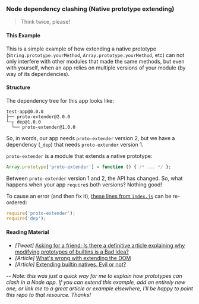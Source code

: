 ### Node dependency clashing (Native prototype extending)
> Think twice, please!

#### This Example
This is a simple example of how extending a native prototype (`String.prototype.yourMethod`, `Array.prototype.yourMethod`, etc) can not only interfere with other modules that made the same methods, but even with yourself, when an app relies on multiple versions of your module (by way of its dependencies).

#### Structure

The dependency tree for this app looks like:

```
test-app@0.0.0
├── proto-extender@2.0.0
└─┬ dep@1.0.0
  └── proto-extender@1.0.0
```

So, in words, our app needs `proto-extender` version 2, but we have a dependency (`_dep`) that needs `proto-extender` version 1.

`proto-extender` is a module that extends a native prototype:

```js
Array.prototype['proto-extender'] = function () { /* ... */ };
```

Between `proto-extender` version 1 and 2, the API has changed. So, what happens when your app `require`s both versions? Nothing good!

To cause an error (and then fix it), [these lines from `index.js`](https://github.com/stephenplusplus/prototype-extending-in-node-is-bad/blob/master/index.js#L1-2) can be re-ordered:
```js
require('proto-extender');
require('dep');
```

#### Reading Material

- *[Tweet]* [Asking for a friend: Is there a definitive article explaining why modifying prototypes of builtins is a Bad Idea?](https://twitter.com/passy/status/490144973560766464)
- *[Article]* [What's wrong with extending the DOM](http://perfectionkills.com/whats-wrong-with-extending-the-dom)
- *[Article]* [Extending builtin natives. Evil or not?](http://perfectionkills.com/extending-native-builtins/)

--
*Note: this was just a quick way for me to explain how prototypes can clash in a Node app. If you can extend this example, add an entirely new one, or link me to a great article or example elsewhere, I'll be happy to point this repo to that resource. Thanks!*

